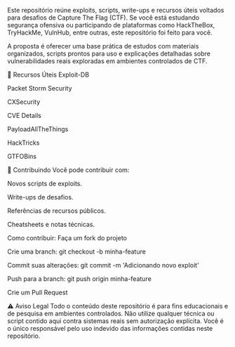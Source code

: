 Este repositório reúne exploits, scripts, write-ups e recursos úteis voltados para desafios de Capture The Flag (CTF). Se você está estudando segurança ofensiva ou participando de plataformas como HackTheBox, TryHackMe, VulnHub, entre outras, este repositório foi feito para você.

A proposta é oferecer uma base prática de estudos com materiais organizados, scripts prontos para uso e explicações detalhadas sobre vulnerabilidades reais exploradas em ambientes controlados de CTF.

🔗 Recursos Úteis
Exploit-DB

Packet Storm Security

CXSecurity

CVE Details

PayloadAllTheThings

HackTricks

GTFOBins

🤝 Contribuindo
Você pode contribuir com:

Novos scripts de exploits.

Write-ups de desafios.

Referências de recursos públicos.

Cheatsheets e notas técnicas.

Como contribuir:
Faça um fork do projeto

Crie uma branch: git checkout -b minha-feature

Commit suas alterações: git commit -m 'Adicionando novo exploit'

Push para a branch: git push origin minha-feature

Crie um Pull Request

⚠️ Aviso Legal
Todo o conteúdo deste repositório é para fins educacionais e de pesquisa em ambientes controlados.
Não utilize qualquer técnica ou script contido aqui contra sistemas reais sem autorização explícita.
Você é o único responsável pelo uso indevido das informações contidas neste repositório.
